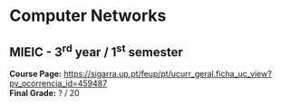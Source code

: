 # Computer Networks
## MIEIC - 3<sup>rd</sup> year / 1<sup>st</sup> semester

**Course Page:** https://sigarra.up.pt/feup/pt/ucurr_geral.ficha_uc_view?pv_ocorrencia_id=459487  
**Final Grade:** ? / 20